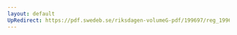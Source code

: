 ```yaml
---
layout: default
UpRedirect: https://pdf.swedeb.se/riksdagen-volumeG-pdf/199697/reg_199697/reg_199697_0178.pdf
---
```

